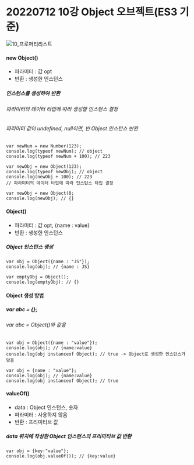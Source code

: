 # 20220712 10강 Object 오브젝트(ES3 기준)

![10_프로퍼티리스트](https://user-images.githubusercontent.com/62472117/178714106-5a7e9544-913c-4212-b55a-09bf091f7628.png)

#### new Object() 
- 파라미터 : 값 opt
- 반환 : 생성한 인스턴스
##### 인스턴스를 생성하여 반환
###### 파라미터의 데이터 타입에 따라 생성할 인스턴스 결정
###### 파라미터 값이 undefined, null이면, 빈 Object 인스턴스 반환
```
var newNum = new Number(123);
console.log(typeof newNum); // object
console.log(typeof newNum + 100); // 223

var newObj = new Object(123);
console.log(typeof newObj); // object
console.log(newObj + 100); // 223 
// 파라미터의 데이터 타입에 따라 인스턴스 타입 결정
```
```
var newObj = new Object(0;
console.log(newObj); // {}
```
#### Object()
- 파라미터 : 값 opt, {name : value}
- 반환 : 생성한 인스턴스
##### Object 인스턴스 생성
```
var obj = Object({name : "JS"});
console.log(obj); // {name : JS}

var emptyObj = Object();
console.log(emptyObj); // {}
```

#### Object 생성 방법
##### var abc = {};
###### var abc = Object()와 같음
```
var obj = Object({name : "value"});
console.log(obj); // {name:value}
console.log(obj instanceof Object); // true -> Object로 생성한 인스턴스가 맞음
```
```
var obj = {name : "value"};
console.log(obj); // {name:value}
console.log(obj instanceof Object); // true
```

#### valueOf()
- data : Object 인스턴스, 숫자
- 파라미터 : 사용하지 않음
- 반환 : 프리미티브 값
##### data 위치에 작성한 Object 인스턴스의 프리미티브 값 반환
```
var obj = {key:"value"};
console.log(obj.valueOf()); // {key:value}
```

